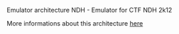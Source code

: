 Emulator architecture NDH - Emulator for CTF NDH 2k12

More informations about this architecture [here](http://shell-storm.org/project/Useless-emulator-for-fun-VMNDH-2k12/)

